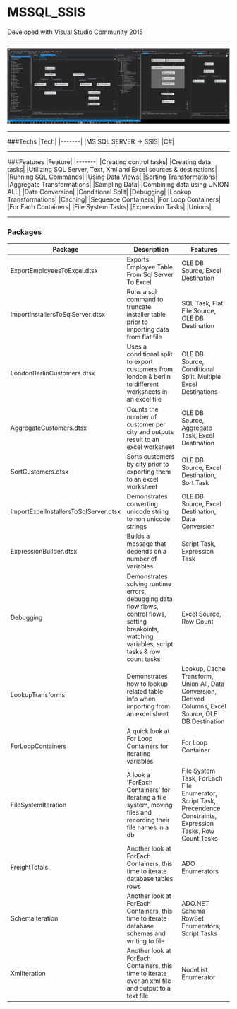 # MSSQL_SSIS

Developed with Visual Studio Community 2015

---

![Screen Shot](https://github.com/Apollo013/MSSQL_SSIS/blob/master/ScreenShot.png?raw=true "Screen shot")

---

###Techs
|Tech|
|-------|
|MS SQL SERVER -> SSIS|
|C#|

---

###Features
|Feature|
|-------|
|Creating control tasks|
|Creating data tasks|
|Utilizing SQL Server, Text, Xml and Excel sources & destinations|
|Running SQL Commands|
|Using Data Views|
|Sorting Transformations|
|Aggregate Transformations|
|Sampling Data|
|Combining data using UNION ALL|
|Data Conversion|
|Conditional Split|
|Debugging|
|Lookup Transformations|
|Caching|
|Sequence Containers|
|For Loop Containers|
|For Each Containers|
|File System Tasks|
|Expression Tasks|
|Unions|

---

### Packages
|Package|Description|Features|
|-------|-----------|--------|
|ExportEmployeesToExcel.dtsx|Exports Employee Table From Sql Server To Excel|OLE DB Source, Excel Destination|
|ImportInstallersToSqlServer.dtsx|Runs a sql command to truncate installer table prior to importing data from flat file|SQL Task, Flat File Source, OLE DB Destination|
|LondonBerlinCustomers.dtsx| Uses a conditional split to export customers from london & berlin to different worksheets in an excel file|OLE DB Source, Conditional Split, Multiple Excel Destinations| 
|AggregateCustomers.dtsx|Counts the number of customer per city and outputs result to an excel worksheet| OLE DB Source, Aggregate Task, Excel Destination| 
|SortCustomers.dtsx| Sorts customers by city prior to exporting them to an excel worksheet|OLE DB Source, Excel Destination, Sort Task|
|ImportExcelInstallersToSqlServer.dtsx|Demonstrates converting unicode string to non unicode strings|OLE DB Source, Excel Destination, Data Conversion|
|ExpressionBuilder.dtsx| Builds a message that depends on a number of variables| Script Task, Expression Task |
|Debugging| Demonstrates solving runtime errors, debugging data flow flows, control flows, setting breakoints, watching variables, script tasks & row count tasks| Excel Source, Row Count|
|LookupTransforms| Demonstrates how to lookup related table info when importing from an excel sheet|Lookup, Cache Transform, Union All, Data Conversion, Derived Columns, Excel Source, OLE DB Destination|
|ForLoopContainers| A quick look at For Loop Containers for iterating variables| For Loop Container |
|FileSystemIteration| A look a 'ForEach Containers' for iterating a file system, moving files and recording their file names in a db|File System Task, ForEach File Enumerator, Script Task, Precendence Constraints, Expression Tasks, Row Count Tasks|
|FreightTotals| Another look at ForEach Containers, this time to iterate database tables rows |ADO Enumerators|
|SchemaIteration|Another look at ForEach Containers, this time to iterate database schemas and writing to file|ADO.NET Schema RowSet Enumerators, Script Tasks|
|XmlIteration|Another look at ForEach Containers, this time to iterate over an xml file and output to a text file|NodeList Enumerator|
